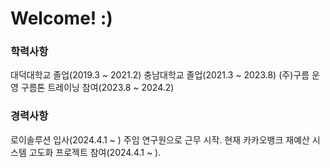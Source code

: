 # Welcome! :)

### 학력사항
대덕대학교 졸업(2019.3 ~ 2021.2)
충남대학교 졸업(2021.3 ~ 2023.8)
(주)구름 운영 구름톤 트레이닝 참여(2023.8 ~ 2024.2)

### 경력사항
로이솔루션 입사(2024.4.1 ~ ) 주임 연구원으로 근무 시작.
현재 카카오뱅크 재예산 시스템 고도화 프로젝트 참여(2024.4.1 ~ ). 
